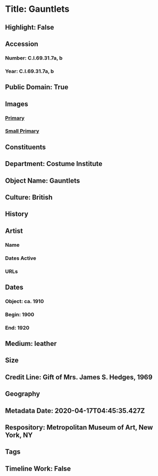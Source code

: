 # Title: Gauntlets
## Highlight: False
## Accession
### Number: C.I.69.31.7a, b
### Year: C.I.69.31.7a, b
## Public Domain: True
## Images
### [Primary](https://images.metmuseum.org/CRDImages/ci/original/CI69.31.7ab.jpg)
### [Small Primary](https://images.metmuseum.org/CRDImages/ci/web-large/CI69.31.7ab.jpg)
## Constituents
## Department: Costume Institute
## Object Name: Gauntlets
## Culture: British
## History
## Artist
### Name
### Dates Active
### URLs
## Dates
### Object: ca. 1910
### Begin: 1900
### End: 1920
## Medium: leather
## Size
## Credit Line: Gift of Mrs. James S. Hedges, 1969
## Geography
## Metadata Date: 2020-04-17T04:45:35.427Z
## Respository: Metropolitan Museum of Art, New York, NY
## Tags
## Timeline Work: False